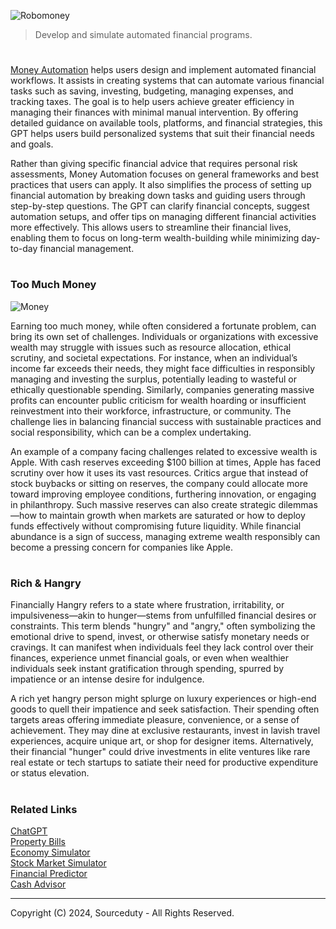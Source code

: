 ![Robomoney](https://github.com/user-attachments/assets/81ab13e7-4643-45bd-a44f-7cb503196618)

> Develop and simulate automated financial programs.

#

[Money Automation](https://chatgpt.com/g/g-UkGYTB5Qn-money-automation) helps users design and implement automated financial workflows. It assists in creating systems that can automate various financial tasks such as saving, investing, budgeting, managing expenses, and tracking taxes. The goal is to help users achieve greater efficiency in managing their finances with minimal manual intervention. By offering detailed guidance on available tools, platforms, and financial strategies, this GPT helps users build personalized systems that suit their financial needs and goals.

Rather than giving specific financial advice that requires personal risk assessments, Money Automation focuses on general frameworks and best practices that users can apply. It also simplifies the process of setting up financial automation by breaking down tasks and guiding users through step-by-step questions. The GPT can clarify financial concepts, suggest automation setups, and offer tips on managing different financial activities more effectively. This allows users to streamline their financial lives, enabling them to focus on long-term wealth-building while minimizing day-to-day financial management.

#
### Too Much Money

![Money](https://github.com/user-attachments/assets/1a3f72d2-acc4-4cce-b76d-3b8d1d096840)

Earning too much money, while often considered a fortunate problem, can bring its own set of challenges. Individuals or organizations with excessive wealth may struggle with issues such as resource allocation, ethical scrutiny, and societal expectations. For instance, when an individual’s income far exceeds their needs, they might face difficulties in responsibly managing and investing the surplus, potentially leading to wasteful or ethically questionable spending. Similarly, companies generating massive profits can encounter public criticism for wealth hoarding or insufficient reinvestment into their workforce, infrastructure, or community. The challenge lies in balancing financial success with sustainable practices and social responsibility, which can be a complex undertaking.

An example of a company facing challenges related to excessive wealth is Apple. With cash reserves exceeding $100 billion at times, Apple has faced scrutiny over how it uses its vast resources. Critics argue that instead of stock buybacks or sitting on reserves, the company could allocate more toward improving employee conditions, furthering innovation, or engaging in philanthropy. Such massive reserves can also create strategic dilemmas—how to maintain growth when markets are saturated or how to deploy funds effectively without compromising future liquidity. While financial abundance is a sign of success, managing extreme wealth responsibly can become a pressing concern for companies like Apple.

#
### Rich & Hangry

Financially Hangry refers to a state where frustration, irritability, or impulsiveness—akin to hunger—stems from unfulfilled financial desires or constraints. This term blends "hungry" and "angry," often symbolizing the emotional drive to spend, invest, or otherwise satisfy monetary needs or cravings. It can manifest when individuals feel they lack control over their finances, experience unmet financial goals, or even when wealthier individuals seek instant gratification through spending, spurred by impatience or an intense desire for indulgence.

A rich yet hangry person might splurge on luxury experiences or high-end goods to quell their impatience and seek satisfaction. Their spending often targets areas offering immediate pleasure, convenience, or a sense of achievement. They may dine at exclusive restaurants, invest in lavish travel experiences, acquire unique art, or shop for designer items. Alternatively, their financial "hunger" could drive investments in elite ventures like rare real estate or tech startups to satiate their need for productive expenditure or status elevation.

#
### Related Links

[ChatGPT](https://github.com/sourceduty/ChatGPT)
<br>
[Property Bills](https://chatgpt.com/g/g-CXuLPf2eI-property-bills)
<br>
[Economy Simulator](https://chatgpt.com/g/g-S3MAXtBUv-economy-simulator)
<br>
[Stock Market Simulator](https://chat.openai.com/g/g-YOR2U66rf-stock-market-simulator)
<br>
[Financial Predictor](https://chat.openai.com/g/g-Rub2djmNc-financial-predictor)
<br>
[Cash Advisor](https://chat.openai.com/g/g-RmcIsOs3w-cash-advisor)

***
Copyright (C) 2024, Sourceduty - All Rights Reserved.
